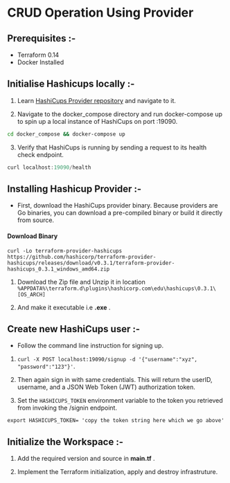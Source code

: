 # CRUD Operation Using Provider

## Prerequisites :-
   * Terraform 0.14
   * Docker Installed

## Initialise Hashicups locally :-

1. Learn [HashiCups Provider repository](https://github.com/hashicorp/learn-terraform-hashicups-provider) and navigate to it.

2. Navigate to the docker_compose directory and run docker-compose up to spin up a local instance of HashiCups on port :19090.
``` BASH
cd docker_compose && docker-compose up
```
3. Verify that HashiCups is running by sending a request to its health check endpoint.
``` JAVASCRIPT
curl localhost:19090/health
```

## Installing Hashicup Provider :-

* First, download the HashiCups provider binary. Because providers are Go binaries, you can download a pre-compiled binary or build it directly from source.

#### Download Binary

``` 
curl -Lo terraform-provider-hashicups https://github.com/hashicorp/terraform-provider-hashicups/releases/download/v0.3.1/terraform-provider-hashicups_0.3.1_windows_amd64.zip
```
1. Download the Zip file and Unzip it in location `%APPDATA%\terraform.d\plugins\hashicorp.com\edu\hashicups\0.3.1\[OS_ARCH]`

2. And make it executable i.e **.exe** .

## Create new HashiCups user :-

* Follow the command line instruction for signing up.

1. `curl -X POST localhost:19090/signup -d '{"username":"xyz", "password":"123"}'`.

2. Then again sign in with same credentials. This will return the userID, username, and a JSON Web Token (JWT) authorization token. 

3. Set the `HASHICUPS_TOKEN` environment variable to the token you retrieved from invoking the /signin endpoint.
``` 
export HASHICUPS_TOKEN= 'copy the token string here which we go above'
```

## Initialize the Workspace :-

1. Add the required version and source in **main.tf** .

2. Implement the Terraform initialization, apply and destroy infrastruture.




